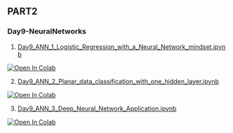## PART2

### Day9-NeuralNetworks
1. [Day9_ANN_1_Logistic_Regression_with_a_Neural_Network_mindset.ipynb](https://colab.research.google.com/github/yapay-ogrenme/casgem-eu-project-training-on-data-mining/blob/main/PART2/Day9-NeuralNetworks/notebooks/Day9_ANN_1_Logistic_Regression_with_a_Neural_Network_mindset.ipynb)

[![Open In Colab](https://colab.research.google.com/assets/colab-badge.svg)](https://colab.research.google.com/github/yapay-ogrenme/casgem-eu-project-training-on-data-mining/blob/main/PART2/Day9-NeuralNetworks/notebooks/Day9_ANN_1_Logistic_Regression_with_a_Neural_Network_mindset.ipynb)

2. [Day9_ANN_2_Planar_data_classification_with_one_hidden_layer.ipynb](https://colab.research.google.com/github/yapay-ogrenme/casgem-eu-project-training-on-data-mining/blob/main/PART2/Day9-NeuralNetworks/notebooks/Day9_ANN_2_Planar_data_classification_with_one_hidden_layer.ipynb)

[![Open In Colab](https://colab.research.google.com/assets/colab-badge.svg)](https://colab.research.google.com/github/yapay-ogrenme/casgem-eu-project-training-on-data-mining/blob/main/PART2/Day9-NeuralNetworks/notebooks/Day9_ANN_2_Planar_data_classification_with_one_hidden_layer.ipynb)

3. [Day9_ANN_3_Deep_Neural_Network_Application.ipynb](https://colab.research.google.com/github/yapay-ogrenme/casgem-eu-project-training-on-data-mining/blob/main/PART2/Day9-NeuralNetworks/notebooks/Day9_ANN_3_Deep_Neural_Network_Application.ipynb)

[![Open In Colab](https://colab.research.google.com/assets/colab-badge.svg)](https://colab.research.google.com/github/yapay-ogrenme/casgem-eu-project-training-on-data-mining/blob/main/PART2/Day9-NeuralNetworks/notebooks/Day9_ANN_3_Deep_Neural_Network_Application.ipynb)